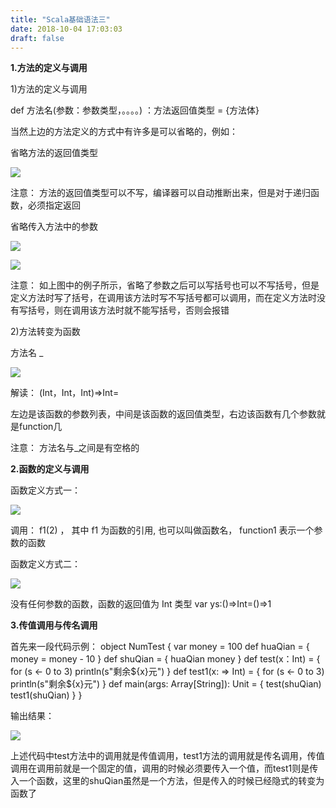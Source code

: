 ```yaml
---
title: "Scala基础语法三"
date: 2018-10-04 17:03:03
draft: false
---
```

**1.方法的定义与调用**

1)方法的定义与调用

def 方法名(参数：参数类型，。。。。) ：方法返回值类型 = {方法体}

当然上边的方法定义的方式中有许多是可以省略的，例如：

省略方法的返回值类型

![](https://img-blog.csdn.net/20181004131156804?watermark/2/text/aHR0cHM6Ly9ibG9nLmNzZG4ubmV0L3lzXzIzMDAxNA==/font/5a6L5L2T/fontsize/400/fill/I0JBQkFCMA==/dissolve/70)

注意： 方法的返回值类型可以不写，编译器可以自动推断出来，但是对于递归函数，必须指定返回

省略传入方法中的参数

![](https://img-blog.csdn.net/20181004131544432?watermark/2/text/aHR0cHM6Ly9ibG9nLmNzZG4ubmV0L3lzXzIzMDAxNA==/font/5a6L5L2T/fontsize/400/fill/I0JBQkFCMA==/dissolve/70)

![](https://img-blog.csdn.net/20181004131628242?watermark/2/text/aHR0cHM6Ly9ibG9nLmNzZG4ubmV0L3lzXzIzMDAxNA==/font/5a6L5L2T/fontsize/400/fill/I0JBQkFCMA==/dissolve/70)

注意： 如上图中的例子所示，省略了参数之后可以写括号也可以不写括号，但是定义方法时写了括号，在调用该方法时写不写括号都可以调用，而在定义方法时没有写括号，则在调用该方法时就不能写括号，否则会报错

2)方法转变为函数

方法名 _

![](https://img-blog.csdn.net/20181004133847668?watermark/2/text/aHR0cHM6Ly9ibG9nLmNzZG4ubmV0L3lzXzIzMDAxNA==/font/5a6L5L2T/fontsize/400/fill/I0JBQkFCMA==/dissolve/70)

解读： (Int，Int，Int)=>Int=<function3>

左边是该函数的参数列表，中间是该函数的返回值类型，右边该函数有几个参数就是function几

注意： 方法名与_之间是有空格的

**2.函数的定义与调用**

函数定义方式一：

![](https://img-blog.csdn.net/20181004135042845?watermark/2/text/aHR0cHM6Ly9ibG9nLmNzZG4ubmV0L3lzXzIzMDAxNA==/font/5a6L5L2T/fontsize/400/fill/I0JBQkFCMA==/dissolve/70)

调用： f1(2) ， 其中 f1 为函数的引用, 也可以叫做函数名， function1 表示一个参数的函数

函数定义方式二：

![](https://img-blog.csdn.net/20181004143144664?watermark/2/text/aHR0cHM6Ly9ibG9nLmNzZG4ubmV0L3lzXzIzMDAxNA==/font/5a6L5L2T/fontsize/400/fill/I0JBQkFCMA==/dissolve/70)

没有任何参数的函数，函数的返回值为 Int 类型
var ys:()=>Int=()=>1

**3.传值调用与传名调用**

首先来一段代码示例：
object NumTest { var money = 100 def huaQian = { money = money - 10 } def shuQian = { huaQian money } def test(x：Int) = { for (s <- 0 to 3) println(s"剩余${x}元") } def test1(x: => Int) = { for (s <- 0 to 3) println(s"剩余${x}元") } def main(args: Array[String]): Unit = { test(shuQian) test1(shuQian) } }

输出结果：

![](https://img-blog.csdn.net/20181004165527846?watermark/2/text/aHR0cHM6Ly9ibG9nLmNzZG4ubmV0L3lzXzIzMDAxNA==/font/5a6L5L2T/fontsize/400/fill/I0JBQkFCMA==/dissolve/70)

上述代码中test方法中的调用就是传值调用，test1方法的调用就是传名调用，传值调用在调用前就是一个固定的值，调用的时候必须要传入一个值，而test1则是传入一个函数，这里的shuQian虽然是一个方法，但是传入的时候已经隐式的转变为函数了